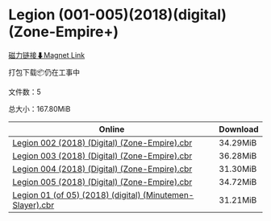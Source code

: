 # Legion (001-005)(2018)(digital)(Zone-Empire+)

[磁力链接⬇Magnet Link](magnet:?xt=urn:btih:6f079b1277ec15243d0654f4b21276b1d1f150cf&dn=Legion%20%28001-005%29%282018%29%28digital%29%28Zone-Empire%2B%29)

打包下载📦仍在工事中

文件数：5

总大小：167.80MiB

Online | Download
--- | ---
[Legion 002 (2018) (Digital) (Zone-Empire).cbr](https://github.com/alicewish/markdown/blob/master/comic/Legion-002-2018-Digital-Zone-Empire-cbr.md) | 34.29MiB
[Legion 003 (2018) (Digital) (Zone-Empire).cbr](https://github.com/alicewish/markdown/blob/master/comic/Legion-003-2018-Digital-Zone-Empire-cbr.md) | 36.28MiB
[Legion 004 (2018) (Digital) (Zone-Empire).cbr](https://github.com/alicewish/markdown/blob/master/comic/Legion-004-2018-Digital-Zone-Empire-cbr.md) | 31.30MiB
[Legion 005 (2018) (Digital) (Zone-Empire).cbr](https://github.com/alicewish/markdown/blob/master/comic/Legion-005-2018-Digital-Zone-Empire-cbr.md) | 34.72MiB
[Legion 01 (of 05) (2018) (digital) (Minutemen-Slayer).cbr](https://github.com/alicewish/markdown/blob/master/comic/Legion-01-of-05-2018-digital-Minutemen-Slayer-cbr.md) | 31.21MiB